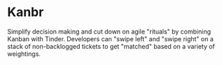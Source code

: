 # Kanbr

Simplify decision making and cut down on agile "rituals" by combining Kanban with Tinder. Developers can "swipe left" and "swipe right" on a stack of non-backlogged tickets to get "matched" based on a variety of weightings.
